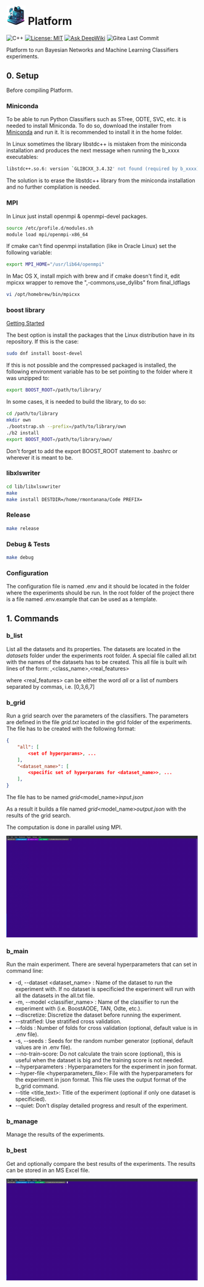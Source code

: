 # <img src="logo.png" alt="logo" width="50"/> Platform

![C++](https://img.shields.io/badge/c++-%2300599C.svg?style=flat&logo=c%2B%2B&logoColor=white)
[![License: MIT](https://img.shields.io/badge/License-MIT-blue.svg)](<https://opensource.org/licenses/MIT>)
[![Ask DeepWiki](https://deepwiki.com/badge.svg)](https://deepwiki.com/rmontanana/Platform)
![Gitea Last Commit](https://img.shields.io/gitea/last-commit/rmontanana/platform?gitea_url=https://gitea.rmontanana.es&logo=gitea)

Platform to run Bayesian Networks and Machine Learning Classifiers experiments.

## 0. Setup

Before compiling Platform.

### Miniconda

To be able to run Python Classifiers such as STree, ODTE, SVC, etc. it is needed to install Miniconda. To do so, download the installer from [Miniconda](https://docs.conda.io/en/latest/miniconda.html) and run it. It is recommended to install it in the home folder.

In Linux sometimes the library libstdc++ is mistaken from the miniconda installation and produces the next message when running the b_xxxx executables:

```bash
libstdc++.so.6: version `GLIBCXX_3.4.32' not found (required by b_xxxx)
```

The solution is to erase the libstdc++ library from the miniconda installation and no further compilation is needed.

### MPI

In Linux just install openmpi & openmpi-devel packages.

```bash
source /etc/profile.d/modules.sh
module load mpi/openmpi-x86_64
```

If cmake can't find openmpi installation (like in Oracle Linux) set the following variable:

```bash
export MPI_HOME="/usr/lib64/openmpi"
```

In Mac OS X, install mpich with brew and if cmake doesn't find it, edit mpicxx wrapper to remove the ",-commons,use_dylibs" from final_ldflags

```bash
vi /opt/homebrew/bin/mpicxx
```

### boost library

[Getting Started](<https://www.boost.org/doc/libs/1_83_0/more/getting_started/index.html>)

The best option is install the packages that the Linux distribution have in its repository. If this is the case:

```bash
sudo dnf install boost-devel
```

If this is not possible and the compressed packaged is installed, the following environment variable has to be set pointing to the folder where it was unzipped to:

```bash
export BOOST_ROOT=/path/to/library/
```

In some cases, it is needed to build the library, to do so:

```bash
cd /path/to/library
mkdir own
./bootstrap.sh --prefix=/path/to/library/own
./b2 install
export BOOST_ROOT=/path/to/library/own/
```

Don't forget to add the export BOOST_ROOT statement to .bashrc or wherever it is meant to be.

### libxlswriter

```bash
cd lib/libxlsxwriter
make
make install DESTDIR=/home/rmontanana/Code PREFIX=
```

### Release

```bash
make release
```

### Debug & Tests

```bash
make debug
```

### Configuration

The configuration file is named .env and it should be located in the folder where the experiments should be run. In the root folder of the project there is a file named .env.example that can be used as a template.

## 1. Commands

### b_list

List all the datasets and its properties. The datasets are located in the _datasets_ folder under the experiments root folder. A special file called all.txt with the names of the datasets has to be created. This all file is built wih lines of the form:
<name>,<class_name>,<real_features>

where <real_features> can be either the word _all_ or a list of numbers separated by commas, i.e. [0,3,6,7]

### b_grid

Run a grid search over the parameters of the classifiers. The parameters are defined in the file _grid.txt_ located in the grid folder of the experiments. The file has to be created with the following format:

```json
{
    "all": [
        <set of hyperparams>, ...
    ],
    "<dataset_name>": [
        <specific set of hyperparams for <dataset_name>>, ...
    ],
}
```

The file has to be named _grid_<model_name>_input.json_

As a result it builds a file named _grid_<model_name>_output.json_ with the results of the grid search.

The computation is done in parallel using MPI.

![b_grid](img/bgrid.gif)

### b_main

Run the main experiment. There are several hyperparameters that can set in command line:

- -d, -\-dataset <dataset_name> : Name of the dataset to run the experiment with. If no dataset is specificied the experiment will run with all the datasets in the all.txt file.
- -m, -\-model <classifier_name> : Name of the classifier to run the experiment with (i.e. BoostAODE, TAN, Odte, etc.).
- -\-discretize: Discretize the dataset before running the experiment.
- -\-stratified: Use stratified cross validation.
- -\-folds <folds>: Number of folds for cross validation (optional, default value is in .env file).
- -s, -\-seeds <seed>: Seeds for the random number generator (optional, default values are in .env file).
- -\-no-train-score: Do not calculate the train score (optional), this is useful when the dataset is big and the training score is not needed.
- -\-hyperparameters <hyperparameters>: Hyperparameters for the experiment in json format.
- -\-hyper-file <hyperparameters_file>: File with the hyperparameters for the experiment in json format. This file uses the output format of the b_grid command.
- -\-title <title_text>: Title of the experiment (optional if only one dataset is specificied).
- -\-quiet: Don't display detailed progress and result of the experiment.

### b_manage

Manage the results of the experiments.

### b_best

Get and optionally compare the best results of the experiments. The results can be stored in an MS Excel file.

![b_best](img/bbest.gif)

